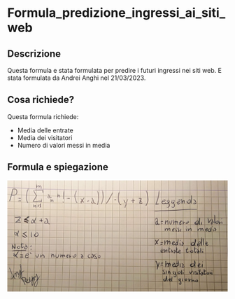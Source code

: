 # Formula_predizione_ingressi_ai_siti_web

## Descrizione
Questa formula e stata formulata per predire i futuri ingressi nei siti web.
E stata formulata da Andrei Anghi nel 21/03/2023.

## Cosa richiede?
Questa formula richiede:
* Media delle entrate
* Media dei visitatori
* Numero di valori messi in media

## Formula e spiegazione
![Formula](formula.jpeg)
